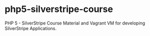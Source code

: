 # php5-silverstripe-course
PHP 5 - SilverStripe Course Material and Vagrant VM for developing SilverStripe Applications.
